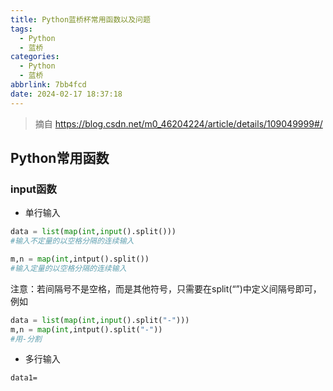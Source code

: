 ```yaml
---
title: Python蓝桥杯常用函数以及问题
tags:
  - Python
  - 蓝桥
categories:
  - Python
  - 蓝桥
abbrlink: 7bb4fcd
date: 2024-02-17 18:37:18
---
```


> 摘自 https://blog.csdn.net/m0_46204224/article/details/109049999#/

## Python常用函数

### input函数

- 单行输入

```py
data = list(map(int,input().split()))
#输入不定量的以空格分隔的连续输入
```

```py
m,n = map(int,intput().split())
#输入定量的以空格分隔的连续输入
```

注意：若间隔号不是空格，而是其他符号，只需要在split(“”)中定义间隔号即可，例如

```py
data = list(map(int,input().split("-")))
m,n = map(int,intput().split("-"))
#用-分割
```

- 多行输入

```
data1=
```

